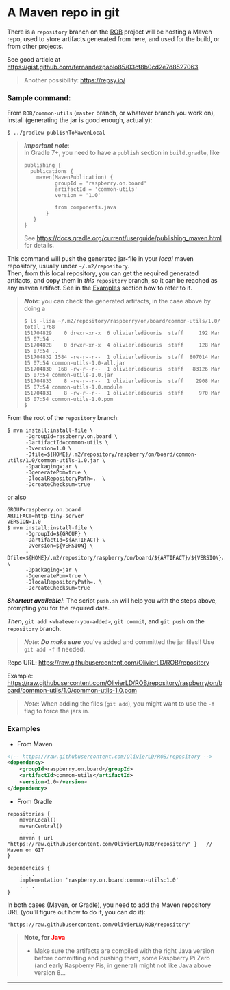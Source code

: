 # A Maven repo in git

There is a `repository` branch on the [ROB](https://github.com/OlivierLD/ROB) project will be hosting a Maven repo, used to store artifacts generated from here, and used for the build, or from other projects.

See good article at <https://gist.github.com/fernandezpablo85/03cf8b0cd2e7d8527063>

> Another possibility: <https://repsy.io/>

### Sample command:

From `ROB/common-utils` (`master` branch, or whatever branch you work on), install (generating the jar is good enough, actually):
```
$ ../gradlew publishToMavenLocal
```
> _**Important note**_:  
> In Gradle 7+, you need to have a `publish` section in `build.gradle`, like
> ```
> publishing {
>   publications {
>     maven(MavenPublication) {
>           groupId = 'raspberry.on.board'
>           artifactId = 'common-utils'
>           version = '1.0'
>
>           from components.java
>        }
>    }
> }
> ```
> See <https://docs.gradle.org/current/userguide/publishing_maven.html> for details.
>

This command will push the generated jar-file in your _local_ maven repository, usually under `~/.m2/repository`.  
Then, from this local repository, you can get the required generated artifacts, and copy them in _this_ `repository` branch, so it can be reached as any maven artifact. See in the [Examples](#examples) section how to refer to it.

> _**Note**_: you can check the generated artifacts, in the case above by doing a
> ```
> $ ls -lisa ~/.m2/repository/raspberry/on/board/common-utils/1.0/
> total 1768
> 151704829    0 drwxr-xr-x  6 olivierlediouris  staff     192 Mar 15 07:54 .
> 151704828    0 drwxr-xr-x  4 olivierlediouris  staff     128 Mar 15 07:54 ..
> 151704832 1584 -rw-r--r--  1 olivierlediouris  staff  807014 Mar 15 07:54 common-utils-1.0-all.jar
> 151704830  168 -rw-r--r--  1 olivierlediouris  staff   83126 Mar 15 07:54 common-utils-1.0.jar
> 151704833    8 -rw-r--r--  1 olivierlediouris  staff    2908 Mar 15 07:54 common-utils-1.0.module
> 151704831    8 -rw-r--r--  1 olivierlediouris  staff     970 Mar 15 07:54 common-utils-1.0.pom
> $
> ```

From the root of the `repository` branch:
```
$ mvn install:install-file \
      -DgroupId=raspberry.on.board \
      -DartifactId=common-utils \
      -Dversion=1.0 \
      -Dfile=${HOME}/.m2/repository/raspberry/on/board/common-utils/1.0/common-utils-1.0.jar \
      -Dpackaging=jar \
      -DgeneratePom=true \
      -DlocalRepositoryPath=.  \
      -DcreateChecksum=true
```
or also
```
GROUP=raspberry.on.board
ARTIFACT=http-tiny-server
VERSION=1.0
$ mvn install:install-file \
      -DgroupId=${GROUP} \
      -DartifactId=${ARTIFACT} \
      -Dversion=${VERSION} \
      -Dfile=${HOME}/.m2/repository/raspberry/on/board/${ARTIFACT}/${VERSION}/${ARTIFACT}-${VERSION}.jar \
      -Dpackaging=jar \
      -DgeneratePom=true \
      -DlocalRepositoryPath=. \
      -DcreateChecksum=true
```
**_Shortcut available!_**: The script `push.sh` will help you with the steps above, prompting you for the required data.

_Then_, `git add <whatever-you-added>`, `git commit`, and `git push` on the `repository` branch.
> _Note_: _**Do make sure**_ you've added and committed the jar files!! Use `git add -f` if needed.

Repo URL: <https://raw.githubusercontent.com/OlivierLD/ROB/repository>

Example: <https://raw.githubusercontent.com/OlivierLD/ROB/repository/raspberry/on/board/common-utils/1.0/common-utils-1.0.pom>

> _Note_: When adding the files (`git add`), you might want to use the `-f` flag to force the jars in.

### Examples
- From Maven
```xml
<!-- https://raw.githubusercontent.com/OlivierLD/ROB/repository -->
<dependency>
    <groupId>raspberry.on.board</groupId>
    <artifactId>common-utils</artifactId>
    <version>1.0</version>
</dependency>
```

- From Gradle
```groovygit
repositories {
    mavenLocal()
    mavenCentral()
    . . .
    maven { url "https://raw.githubusercontent.com/OlivierLD/ROB/repository" }   // Maven on GIT
}

dependencies {
    . . .
    implementation 'raspberry.on.board:common-utils:1.0'
    . . .
}    
```
In both cases (Maven, or Gradle), you need to add the Maven repository URL (you'll figure out how to do it, you can do it):
```
"https://raw.githubusercontent.com/OlivierLD/ROB/repository"
```

> **Note, for <span style="color: red;">Java</span>**
> - Make sure the artifacts are compiled with the right Java version before committing and pushing them, some Raspberry Pi Zero (and early Raspberry Pis, in general) might not like Java above version 8...

---
